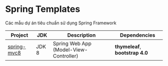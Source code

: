 # Spring Templates

Các mẫu dự án tiêu chuẩn sử dụng Spring Framework

| Project | JDK | Description | Dependencies |
| --- | --- | --- | --- |
| [spring-mvc8](https://github.com/vietvo90s/spring-templates/tree/main/mvc-java8) | JDK 8 | Spring Web App (Model-View-Controller) | **thymeleaf**, **bootstrap 4.0** |
